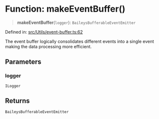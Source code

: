 # Function: makeEventBuffer()

> **makeEventBuffer**(`logger`): `BaileysBufferableEventEmitter`

Defined in: [src/Utils/event-buffer.ts:62](https://github.com/Fokusdotid/Baileys/blob/abcb8d9f2160683543784d4a7641ec0f8c55ed7e/src/Utils/event-buffer.ts#L62)

The event buffer logically consolidates different events into a single event
making the data processing more efficient.

## Parameters

### logger

`ILogger`

## Returns

`BaileysBufferableEventEmitter`
